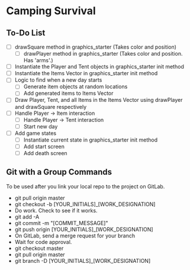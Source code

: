 # Camping Survival
## To-Do List
* [ ] drawSquare method in graphics_starter (Takes color and position)
	* [ ] drawPlayer method in graphics_starter (Takes color and position. Has 'arms'.)
* [ ] Instantiate the Player and Tent objects in graphics_starter init method
* [ ] Instantiate the Items Vector in graphics_starter init method
* [ ] Logic to find when a new day starts
	* [ ] Generate item objects at random locations
	* [ ] Add generated items to Items Vector
* [ ] Draw Player, Tent, and all Items in the Items Vector using drawPlayer and drawSquare respectively
* [ ] Handle Player -> Item interaction
	* [ ] Handle Player -> Tent interaction
	* [ ] Start new day
* [ ] Add game states
	* [ ] Instantiate current state in graphics_starter init method
	* [ ] Add start screen
	* [ ] Add death screen

## Git with a Group Commands
To be used after you link your local repo to the project on GitLab.
* git pull origin master
* git checkout -b [YOUR_INITIALS]_[WORK_DESIGNATION]
* Do work. Check to see if it works.
* git add -A
* git commit -m "[COMMIT_MESSAGE]"
* git push origin [YOUR_INITIALS]_[WORK_DESIGNATION]
* On GitLab, send a merge request for your branch
* Wait for code approval.
* git checkout master
* git pull origin master
* git branch -D [YOUR_INITIALS]_[WORK_DESIGNATION]
